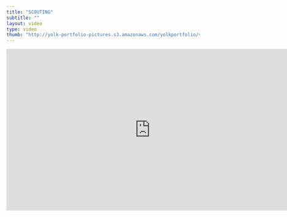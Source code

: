 ```yaml
---
title: "SCOUTING"
subtitle: ""
layout: video
type: video
thumb: "http://yolk-portfolio-pictures.s3.amazonaws.com/yolkportfolio/videos/SCOUTING-thumb.jpg"
---
```



<iframe src="http://player.vimeo.com/video/25745093?title=0&amp;byline=0&amp;portrait=0&amp;autoplay=1" width="750" height="422" frameborder="0"></iframe>


